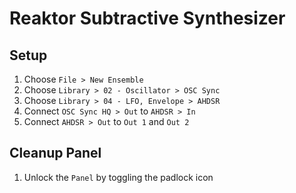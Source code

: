 # Reaktor Subtractive Synthesizer

## Setup

1. Choose `File > New Ensemble`
2. Choose `Library > 02 - Oscillator > OSC Sync`
3. Choose `Library > 04 - LFO, Envelope > AHDSR`
4. Connect `OSC Sync HQ > Out` to `AHDSR > In`
5. Connect `AHDSR > Out` to `Out 1` and `Out 2`

## Cleanup Panel

1. Unlock the `Panel` by toggling the padlock icon
